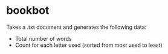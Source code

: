 # bookbot

Takes a .txt document and generates the following data:
- Total number of words
- Count for each letter used (sorted from most used to least)

